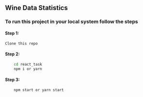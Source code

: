 ## Wine Data Statistics

### To run this project in your local system follow the steps

#### Step 1:

```
Clone this repo
```

#### Step 2:

```zsh
    cd react_task
    npm i or yarn
```

#### Step 3:

```zsh
    npm start or yarn start
```
